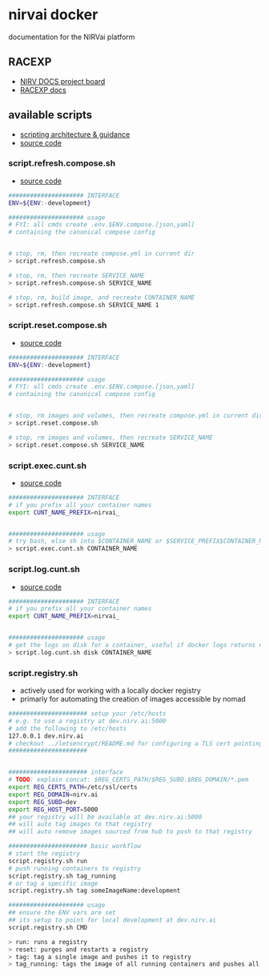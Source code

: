 # nirvai docker

documentation for the NIRVai platform

## RACEXP

- [NIRV DOCS project board](https://github.com/orgs/nirv-ai/projects/6/views/1?filterQuery=repo%3A%22nirv-ai%2Fdocs%22)
- [RACEXP docs](https://github.com/noahehall/theBookOfNoah/blob/master/0current/architectural%20thinking/0racexp.md)

## available scripts

- [scripting architecture & guidance](../scripts/README.md)
- [source code](https://github.com/nirv-ai/scripts/blob/develop/docker)

### script.refresh.compose.sh

- [source code](https://github.com/nirv-ai/scripts/blob/develop/docker/script.refresh.compose.sh)

```sh
##################### INTERFACE
ENV=${ENV:-development}

##################### usage
# FYI: all cmds create .env.$ENV.compose.[json,yaml]
# containing the canonical compose config


# stop, rm, then recreate compose.yml in current dir
> script.refresh.compose.sh

# stop, rm, then recreate SERVICE_NAME
> script.refresh.compose.sh SERVICE_NAME

# stop, rm, build image, and recreate CONTAINER_NAME
> script.refresh.compose.sh SERVICE_NAME 1
```

### script.reset.compose.sh

- [source code](https://github.com/nirv-ai/scripts/blob/develop/docker/script.reset.compose.sh)

```sh
##################### INTERFACE
ENV=${ENV:-development}

##################### usage
# FYI: all cmds create .env.$ENV.compose.[json,yaml]
# containing the canonical compose config


# stop, rm images and volumes, then recreate compose.yml in current dir
> script.reset.compose.sh

# stop, rm images and volumes, then recreate SERVICE_NAME
> script.reset.compose.sh SERVICE_NAME

```

### script.exec.cunt.sh

- [source code](https://github.com/nirv-ai/scripts/blob/develop/docker/script.exec.cunt.sh)

```sh
##################### INTERFACE
# if you prefix all your container names
export CUNT_NAME_PREFIX=nirvai_


##################### usage
# try bash, else sh into $CONTAINER_NAME or $SERVICE_PREFIX$CONTAINER_NAME
> script.exec.cunt.sh CONTAINER_NAME

```

### script.log.cunt.sh

- [source code](https://github.com/nirv-ai/scripts/blob/develop/docker/script.log.cunt.sh)

```sh
##################### INTERFACE
# if you prefix all your container names
export CUNT_NAME_PREFIX=nirvai_


##################### usage
# get the logs on disk for a container, useful if docker logs returns null
> script.log.cunt.sh disk CONTAINER_NAME

```

### script.registry.sh

- actively used for working with a locally docker registry
- primarly for automating the creation of images accessible by nomad

```sh
###################### setup your /etc/hosts
# e.g. to use a registry at dev.nirv.ai:5000
# add the following to /etc/hosts
127.0.0.1 dev.nirv.ai
# checkout ../letsencrypt/README.md for configuring a TLS cert pointing to dev.nirv.ai
######################


###################### interface
# TODO: explain concat: $REG_CERTS_PATH/$REG_SUBD.$REG_DOMAIN/*.pem
export REG_CERTS_PATH=/etc/ssl/certs
export REG_DOMAIN=nirv.ai
export REG_SUBD=dev
export REG_HOST_PORT=5000
## your registry will be available at dev.nirv.ai:5000
## will auto tag images to that registry
## will auto remove images sourced from hub to push to that registry

###################### basic workflow
# start the registry
script.registry.sh run
# push running containers to registry
script.registry.sh tag_running
# or tag a specific image
script.registry.sh tag someImageName:development

##################### usage
## ensure the ENV vars are set
## its setup to point for local development at dev.nirv.ai
script.registry.sh CMD

> run: runs a registry
> reset: purges and restarts a registry
> tag: tag a single image and pushes it to registry
> tag_running: tags the image of all running containers and pushes all to registry

```
